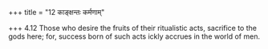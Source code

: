 +++
title = "12 काङ्क्षन्तः कर्मणाम्"

+++
4.12 Those who desire the fruits of their ritualistic acts, sacrifice to
the gods here; for, success born of such acts ickly accrues in the world
of men.
